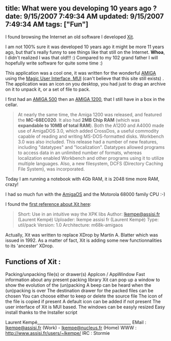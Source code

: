 title: What were you developing 10 years ago ?
date: 9/15/2007 7:49:34 AM
updated: 9/15/2007 7:49:34 AM
tags: ["Fun"]
---
I found browsing the Internet an old software I developed [Xit](http://aminet.net/package/util/pack/XIT). 

I am not 100% sure it was developed 10 years ago it might be more 11 years ago, but that's really funny to see things like that still on the Internet. **Whoa**, I didn't realized I was that old!!! :) Compared to my 102 grand father I will hopefully write software for quite some time :)

This application was a cool one, it was written for the wonderful [AMIGA](http://www.amiga.com/about/history/?t=past) using the [Magic User Interface, MUI](http://www.sasg.com/mui/) (can't believe that this site still exists) . The application was an icon on you desktop, you had just to drag an archive on it to unpack it, or a set of file to pack.

I first had an [AMIGA 500](http://www.amiga.com/about/history/index.php?t=past&p=a500) then an [AMIGA 1200](http://www.amiga.com/about/history/index.php?t=past&p=a60012004000), that I still have in a box in the cellar. 

> At nearly the same time, the Amiga 1200 was released, and featured the **MC-68EC020**. It also had **2MB Chip RAM** (which was **expandable to 10MB of total RAM**). Both the A1200 and A4000 made use of AmigaDOS 3.0, which added CrossDos, a useful commodity capable of reading and writing MS-DOS-formatted disks. Workbench 3.0 was also included. This release had a number of new features, including "datatypes" and "localization". Datatypes allowed programs to access data in an unlimited number of formats, whereas localization enabled Workbench and other programs using it to utilize multiple languages. Also, a new filesystem, DCFS (Directory Caching File System), was incorporated.

Today I am running a notebook with 4Gb RAM, it is 2048 time more RAM, crazy!

I had so much fun with the [AmigaOS](http://www.amiga.com/about/history/?t=os) and the Motorola 68000 family CPU :-)

I found the [first reference about Xit here](http://www.dstoecker.eu/xpkmaster.html):

> Short:        Use in an intuitive way the XPK libs
Author:       lkempe@assisi.fr (Laurent Kempé)
Uploader:     lkempe assisi fr (Laurent Kempé)
Type:         util/pack
Version:      1.0
Architecture: m68k-amigaos


Actually, Xit was written to replace XDrop by Martin A. Blatter which was
issued in 1992. As a matter of fact, Xit is adding some new functionnalities
to its 'ancester' XDrop.

Functions of Xit :
-----------------

Packing/unpacking file(s) or drawer(s)
AppIcon / AppWindow
Fast information about any present packing library
Xit can pop up a window to show the evolution of the (un)packing
A beep can be heard when the (un)packing is over
The destination drawer for the packed files can be chosen
You can choose either to keep or delete the source file
The icon of the file is copied if present
A default icon can be added if not present
The user interface of Xit is MUI based. The windows can be easyly resized
Easy install thanks to the Installer script

Laurent Kempé______________________________________________
EMail : lkempe@assisi.fr (Work) - lkempe@nucleus.fr (Home)
  WWW : http://www.assisi.fr/users/~lkempe/
  IRC : Stormie
